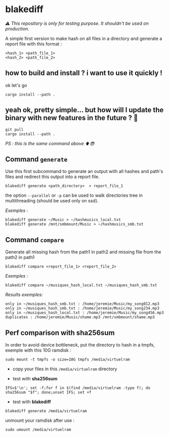 # blakediff

_⚠ This repository is only for testing purpose. It shouldn't be used on production._

A simple first version to make hash on all files in a directory and generate a report file with this format :

```shell
<hash_1> <path_file_1>
<hash_2> <path_file_2>
```

## how to build and install ? i want to use it quickly !
ok let's go
```
cargo install --path .
```
## yeah ok, pretty simple... but how will I update the binary with new features in the future ? 🤔
```
git pull
cargo install --path .
```
_PS : this is the same command above ⬆️😎_


## Command `generate`
Use this first subcommand to generate an output with all hashes and path's files and redirect this output into a report file.
```shell
blakediff generate <path_directory>  > report_file_1
```
the option `--parallel` or `-p` can be used to walk directories tree in multithreading (should be used only on ssd).  


_Exemples :_
```
blakediff generate ~/Music > ~/hashmusics_local.txt
blakediff generate /mnt/smbmount/Music > ~/hashmusics_smb.txt
```

## Command `compare`
Generate all missing hash from the path1 in path2 and missing file from the path2 in path1
```shell
blakediff compare <report_file_1> <report_file_2>
```

_Exemples :_
```
blakediff compare ~/musiques_hash_local.txt ~/musiques_hash_smb.txt
```

_Results exemples:_
```
only in ~/musiques_hash_smb.txt : /home/jeremie/Music/my_song012.mp3
only in ~/musiques_hash_smb.txt : /home/jeremie/Music/my_song234.mp3
only in ~/musiques_hash_local.txt : /home/jeremie/Music/my_song456.mp3
duplicates : /home/jeremie/Music/shame.mp3 /mnt/smbmount/shame.mp3
```


## Perf comparison with sha256sum
In order to avoid device bottleneck, put the directory to hash in a tmpfs, exemple with this 10G ramdisk :
```
sudo mount -t tmpfs -o size=10G tmpfs /media/virtuelram
```

- copy your files in this `/media/virtuelram` directory

- test with **sha256sum**
```
IFS=$'\n'; set -f;for f in $(find /media/virtuelram -type f); do sha256sum "$f"; done;unset IFS; set +f
```

- test with **blakediff**
```
blakediff generate /media/virtuelram
```

unmount your ramdisk after use :
```
sudo umount /media/virtuelram
```
